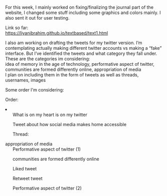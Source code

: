 
For this week, I mainly worked on fixing/finalizing the journal part of the website, I changed some stuff including some graphics and colors mainly. 
I also sent it out for user testing. 
</br>

Link so far: </br>
https://liyanibrahim.github.io/textbased/text1.html </br>

I also am working on drafting the tweets for my twitter version. I’m contemplating actually making different twitter accounts vs making a “fake” interface. But I’ve identified the tweets and what category they fall under. These are the categories im considering: 
</br>
idea of memory in the age of technology,  performative aspect of twitter, communities are formed differently online, appropriation of media 
</br>
I plan on including them in the form of tweets as well as threads, usernames, images 

Some order I'm considering: 

Order: </br>
<li>
  <ul>What is on my heart is on my twitter </ul>
  <ul>Tweet about how social media makes home accessible </ul>
  <ul>Thread: </ul>
appropriation of media 
  <ul>Performative aspect of twitter (1)</ul>
  <ul>communities are formed differently online</ul>
  <ul>Liked tweet </ul>
  <ul>Retweet tweet </ul>
  <ul>Performative aspect of twitter (2)</ul>


